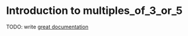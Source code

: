 # Introduction to multiples_of_3_or_5

TODO: write [great documentation](http://jacobian.org/writing/what-to-write/)
